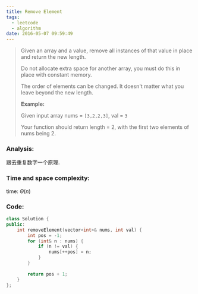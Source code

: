 ```yaml
---
title: Remove Element
tags:
  - leetcode
  - algorithm
date: 2016-05-07 09:59:49
---
```

>
>Given an array and a value, remove all instances of that value in place and return the new length.
>
>Do not allocate extra space for another array, you must do this in place with constant memory.
>
>The order of elements can be changed. It doesn't matter what you leave beyond the new length.
>
>**Example:**
>
>Given input array nums = `[3,2,2,3]`, val = `3`
>
>Your function should return length = 2, with the first two elements of nums being 2.
>

### Analysis:
跟去重复数字一个原理.
### Time and space complexity:
time: $\Theta (n)$
### Code:
```cpp
class Solution {
public:
    int removeElement(vector<int>& nums, int val) {
        int pos = -1;
        for (int& n : nums) {
            if (n != val) {
                nums[++pos] = n;
            }
        }
        
        return pos + 1;
    }
};
```
